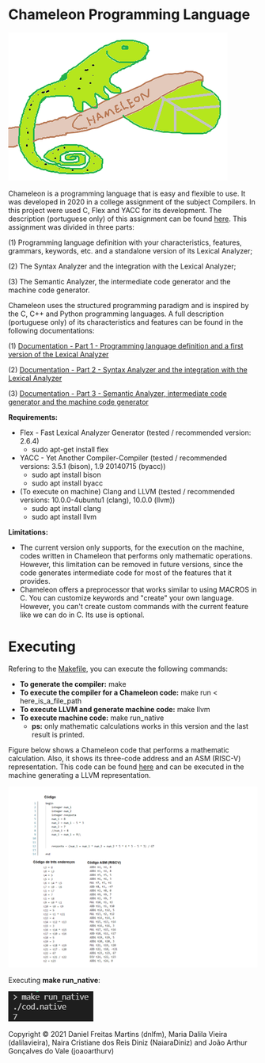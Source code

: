 # Chameleon Programming Language

![Chameleon logo](misc/Chameleon_logo.png "Chameleon logo")

Chameleon is a programming language that is easy and flexible to use. It was developed in 2020 in a college assignment of the subject Compilers. In this project were used C, Flex and YACC for its development. The description (portuguese only) of this assignment can be found [here](Description-Compilers-2020.pdf). This assignment was divided in three parts:

(1) Programming language definition with your characteristics, features, grammars, keywords, etc. and a standalone version of its Lexical Analyzer;

(2) The Syntax Analyzer and the integration with the Lexical Analyzer;

(3) The Semantic Analyzer, the intermediate code generator and the machine code generator.

Chameleon uses the structured programming paradigm and is inspired by the C, C++ and Python programming languages. A full description (portuguese only) of its characteristics and features can be found in the following documentations:

(1) [Documentation - Part 1 - Programming language definition and a first version of the Lexical Analyzer](doc_1_daniel_joao_maria_naiara.pdf)

(2) [Documentation - Part 2 - Syntax Analyzer and the integration with the Lexical Analyzer](doc_2_daniel_joao_maria_naiara.pdf)

(3) [Documentation - Part 3 - Semantic Analyzer, intermediate code generator and the machine code generator](doc_3_daniel_joao_maria_naiara.pdf)

**Requirements:**
- Flex - Fast Lexical Analyzer Generator (tested / recommended version: 2.6.4)
    - sudo apt-get install flex
- YACC - Yet Another Compiler-Compiler (tested / recommended versions: 3.5.1 (bison), 1.9 20140715 (byacc))
    - sudo apt install bison
    - sudo apt install byacc
- (To execute on machine) Clang and LLVM (tested / recommended versions: 10.0.0-4ubuntu1 (clang), 10.0.0 (llvm))
    - sudo apt install clang
    - sudo apt install llvm

**Limitations:**
- The current version only supports, for the execution on the machine, codes written in Chameleon that performs only mathematic operations. However, this limitation can be removed in future versions, since the code generates intermediate code for most of the features that it provides.
- Chameleon offers a preprocessor that works similar to using MACROS in C. You can customize keywords and "create" your own language. However, you can't create custom commands with the current feature like we can do in C. Its use is optional.

# Executing

Refering to the [Makefile](Makefile), you can execute the following commands:
- **To generate the compiler:** make 
- **To execute the compiler for a Chameleon code:** make run < here_is_a_file_path
- **To execute LLVM and generate machine code:** make llvm
- **To execute machine code:** make run_native
    - **ps:** only mathematic calculations works in this version and the last result is printed.

Figure below shows a Chameleon code that performs a mathematic calculation. Also, it shows its three-code address and an ASM (RISC-V) representation. This code can be found [here](input/08_calculo) and can be executed in the machine generating a LLVM representation.

![Calculus exampel](misc/calculus_example.png "Calculus example")

Executing **make run_native**:

![Machine execution result](misc/machine_execution_result.png "Machine execution result")

Copyright © 2021 Daniel Freitas Martins (dnlfm), Maria Dalila Vieira (dalilavieira), Naira Cristiane dos Reis Diniz (NaiaraDiniz) and João Arthur Gonçalves do Vale (joaoarthurv)